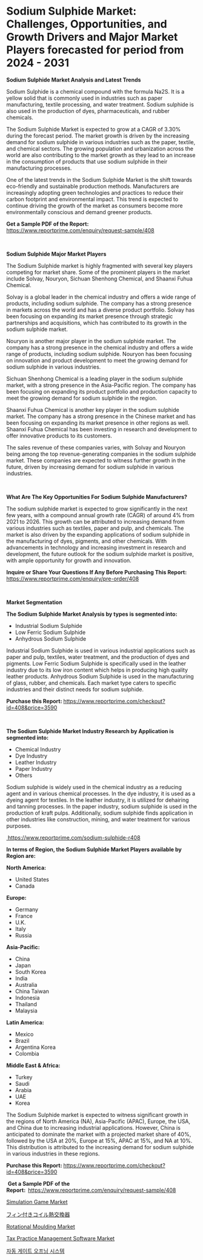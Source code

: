 <p><h1>Sodium Sulphide Market: Challenges, Opportunities, and Growth Drivers and Major Market Players forecasted for period from 2024 - 2031</h1></p><p><strong>Sodium Sulphide Market Analysis and Latest Trends</strong></p>
<p><p>Sodium Sulphide is a chemical compound with the formula Na2S. It is a yellow solid that is commonly used in industries such as paper manufacturing, textile processing, and water treatment. Sodium sulphide is also used in the production of dyes, pharmaceuticals, and rubber chemicals.</p><p>The Sodium Sulphide Market is expected to grow at a CAGR of 3.30% during the forecast period. The market growth is driven by the increasing demand for sodium sulphide in various industries such as the paper, textile, and chemical sectors. The growing population and urbanization across the world are also contributing to the market growth as they lead to an increase in the consumption of products that use sodium sulphide in their manufacturing processes.</p><p>One of the latest trends in the Sodium Sulphide Market is the shift towards eco-friendly and sustainable production methods. Manufacturers are increasingly adopting green technologies and practices to reduce their carbon footprint and environmental impact. This trend is expected to continue driving the growth of the market as consumers become more environmentally conscious and demand greener products.</p></p>
<p><strong>Get a Sample PDF of the Report:&nbsp;</strong> <a href="https://www.reportprime.com/enquiry/request-sample/408">https://www.reportprime.com/enquiry/request-sample/408</a></p>
<p>&nbsp;</p>
<p><strong>Sodium Sulphide Major Market Players</strong></p>
<p><p>The Sodium Sulphide market is highly fragmented with several key players competing for market share. Some of the prominent players in the market include Solvay, Nouryon, Sichuan Shenhong Chemical, and Shaanxi Fuhua Chemical.</p><p>Solvay is a global leader in the chemical industry and offers a wide range of products, including sodium sulphide. The company has a strong presence in markets across the world and has a diverse product portfolio. Solvay has been focusing on expanding its market presence through strategic partnerships and acquisitions, which has contributed to its growth in the sodium sulphide market.</p><p>Nouryon is another major player in the sodium sulphide market. The company has a strong presence in the chemical industry and offers a wide range of products, including sodium sulphide. Nouryon has been focusing on innovation and product development to meet the growing demand for sodium sulphide in various industries.</p><p>Sichuan Shenhong Chemical is a leading player in the sodium sulphide market, with a strong presence in the Asia-Pacific region. The company has been focusing on expanding its product portfolio and production capacity to meet the growing demand for sodium sulphide in the region.</p><p>Shaanxi Fuhua Chemical is another key player in the sodium sulphide market. The company has a strong presence in the Chinese market and has been focusing on expanding its market presence in other regions as well. Shaanxi Fuhua Chemical has been investing in research and development to offer innovative products to its customers.</p><p>The sales revenue of these companies varies, with Solvay and Nouryon being among the top revenue-generating companies in the sodium sulphide market. These companies are expected to witness further growth in the future, driven by increasing demand for sodium sulphide in various industries.</p></p>
<p>&nbsp;</p>
<p><strong>What Are The Key Opportunities For Sodium Sulphide Manufacturers?</strong></p>
<p><p>The sodium sulphide market is expected to grow significantly in the next few years, with a compound annual growth rate (CAGR) of around 4% from 2021 to 2026. This growth can be attributed to increasing demand from various industries such as textiles, paper and pulp, and chemicals. The market is also driven by the expanding applications of sodium sulphide in the manufacturing of dyes, pigments, and other chemicals. With advancements in technology and increasing investment in research and development, the future outlook for the sodium sulphide market is positive, with ample opportunity for growth and innovation.</p></p>
<p><strong>Inquire or Share Your Questions If Any Before Purchasing This Report:</strong> <a href="https://www.reportprime.com/enquiry/pre-order/408">https://www.reportprime.com/enquiry/pre-order/408</a></p>
<p>&nbsp;</p>
<p><strong>Market Segmentation</strong></p>
<p><strong>The Sodium Sulphide Market Analysis by types is segmented into:</strong></p>
<p><ul><li>Industrial Sodium Sulphide</li><li>Low Ferric Sodium Sulphide</li><li>Anhydrous Sodium Sulphide</li></ul></p>
<p><p>Industrial Sodium Sulphide is used in various industrial applications such as paper and pulp, textiles, water treatment, and the production of dyes and pigments. Low Ferric Sodium Sulphide is specifically used in the leather industry due to its low iron content which helps in producing high quality leather products. Anhydrous Sodium Sulphide is used in the manufacturing of glass, rubber, and chemicals. Each market type caters to specific industries and their distinct needs for sodium sulphide.</p></p>
<p><strong>Purchase this Report:&nbsp;</strong><a href="https://www.reportprime.com/checkout?id=408&price=3590">https://www.reportprime.com/checkout?id=408&price=3590</a></p>
<p>&nbsp;</p>
<p><strong>The Sodium Sulphide Market Industry Research by Application is segmented into:</strong></p>
<p><ul><li>Chemical Industry</li><li>Dye Industry</li><li>Leather Industry</li><li>Paper Industry</li><li>Others</li></ul></p>
<p><p>Sodium sulphide is widely used in the chemical industry as a reducing agent and in various chemical processes. In the dye industry, it is used as a dyeing agent for textiles. In the leather industry, it is utilized for dehairing and tanning processes. In the paper industry, sodium sulphide is used in the production of kraft pulps. Additionally, sodium sulphide finds application in other industries like construction, mining, and water treatment for various purposes.</p></p>
<p><a href="https://www.reportprime.com/sodium-sulphide-r408">&nbsp;https://www.reportprime.com/sodium-sulphide-r408</a></p>
<p><strong>In terms of Region, the Sodium Sulphide Market Players available by Region are:</strong></p>
<p>
    <p> <strong> North America: </strong>
        <ul>
            <li>United States</li>
            <li>Canada</li>
        </ul>
        </p> 
    <p> <strong> Europe: </strong>
        <ul>
            <li>Germany</li>
            <li>France</li>
            <li>U.K.</li>
            <li>Italy</li>
            <li>Russia</li>
        </ul>
        </p> 
    <p> <strong> Asia-Pacific: </strong>
        <ul>
            <li>China</li>
            <li>Japan</li>
            <li>South Korea</li>
            <li>India</li>
            <li>Australia</li>
            <li>China Taiwan</li>
            <li>Indonesia</li>
            <li>Thailand</li>
            <li>Malaysia</li>
        </ul>
        </p> 
    <p> <strong> Latin America: </strong>
        <ul>
            <li>Mexico</li>
            <li>Brazil</li>
            <li>Argentina Korea</li>
            <li>Colombia</li>
        </ul>
        </p> 
    <p> <strong> Middle East & Africa: </strong>
        <ul>
            <li>Turkey</li>
            <li>Saudi</li>
            <li>Arabia</li>
            <li>UAE</li>
            <li>Korea</li>
        </ul>
    </p>
    </p>
<p><p>The Sodium Sulphide market is expected to witness significant growth in the regions of North America (NA), Asia-Pacific (APAC), Europe, the USA, and China due to increasing industrial applications. However, China is anticipated to dominate the market with a projected market share of 40%, followed by the USA at 20%, Europe at 15%, APAC at 15%, and NA at 10%. This distribution is attributed to the increasing demand for sodium sulphide in various industries in these regions.</p></p>
<p><strong>Purchase this Report: </strong><a href="https://www.reportprime.com/checkout?id=408&price=3590">https://www.reportprime.com/checkout?id=408&price=3590</a></p>
<p>&nbsp;<strong>Get a Sample PDF of the Report:&nbsp;&nbsp;</strong><a href="https://www.reportprime.com/enquiry/request-sample/408">https://www.reportprime.com/enquiry/request-sample/408</a></p>
<p><strong></strong></p>
<p><p><a href="https://www.linkedin.com/pulse/insights-simulation-game-market-size-which-expanding-7-cagr-ybzdc">Simulation Game Market</a></p><p><a href="https://medium.com/@kelscdowell78456/%E3%82%B0%E3%83%AD%E3%83%BC%E3%83%90%E3%83%AB%E3%83%95%E3%82%A3%E3%83%B3%E3%82%B3%E3%82%A4%E3%83%AB%E3%83%92%E3%83%BC%E3%83%88%E3%82%A8%E3%82%AF%E3%82%B9%E3%83%81%E3%82%A7%E3%83%B3%E3%82%B8%E3%83%A3%E3%83%BC%E3%83%9E%E3%83%BC%E3%82%B1%E3%83%83%E3%83%88%E3%81%AE%E8%A6%8F%E6%A8%A1%E3%81%AF-%E6%A5%AD%E7%95%8C%E3%81%AE%E4%BA%88%E6%B8%AC%E3%81%AB%E3%82%88%E3%82%8B%E3%81%A8-2024%E5%B9%B4%E3%81%8B%E3%82%892031%E5%B9%B4%E3%81%BE%E3%81%A7%E3%81%AB14-4-%E3%81%AE%E5%B9%B4%E9%96%93%E6%88%90%E9%95%B7%E7%8E%87%E3%82%92%E7%B5%8C%E9%A8%93%E3%81%99%E3%82%8B%E3%81%A8%E4%BA%88%E6%83%B3%E3%81%95%E3%82%8C%E3%81%A6%E3%81%84%E3%81%BE%E3%81%99-256cf2683cb2">フィン付きコイル熱交換器</a></p><p><a href="https://www.linkedin.com/pulse/rotational-moulding-market-segmentation-geographical-regions-vjyoc">Rotational Moulding Market</a></p><p><a href="https://issuu.com/reportprime-2/docs/tax-practice-management-software-market-size-2030.">Tax Practice Management Software Market</a></p><p><a href="https://medium.com/@randyhuel1979/2024%EB%85%84%EC%97%90%EC%84%9C-2031%EB%85%84%EA%B9%8C%EC%A7%80%EC%9D%98-%EC%9E%90%EB%8F%99-%EA%B2%8C%EC%9D%B4%ED%8A%B8-%EA%B0%9C%ED%8F%90-%EC%8B%9C%EC%8A%A4%ED%85%9C-%EC%8B%9C%EC%9E%A5-%EC%A0%90%EC%9C%A0%EC%9C%A8%EA%B3%BC-%EA%B2%BD%EC%9F%81-%ED%92%8D%EA%B2%BD%EC%97%90-%EB%8C%80%ED%95%9C-%ED%86%B5%EC%B0%B0%EB%A0%A5-3cec45820dad">자동 게이트 오프닝 시스템</a></p></p>